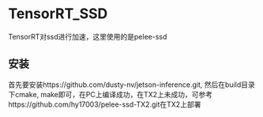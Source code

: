 # TensorRT_SSD
TensorRT对ssd进行加速，这里使用的是pelee-ssd
## 安装
首先要安装https://github.com/dusty-nv/jetson-inference.git, 然后在build目录下cmake, make即可，在PC上编译成功，在TX2上未成功，可参考https://github.com/hy17003/pelee-ssd-TX2.git在TX2上部署

